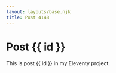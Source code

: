 ```yaml
---
layout: layouts/base.njk
title: Post 4148
---
```


# Post {{ id }}

This is post {{ id }} in my Eleventy project.
